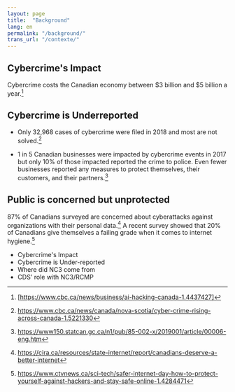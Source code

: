 ```yaml
---
layout: page
title:  "Background"
lang: en
permalink: "/background/"
trans_url: "/contexte/"
---
```


## Cybercrime's Impact
Cybercrime costs the Canadian economy between $3 billion and $5
billion a year.[^1]

## Cybercrime is Underreported
- Only 32,968 cases of cybercrime were filed in 2018 and most are not solved.[^2]

- 1 in 5 Canadian businesses were impacted by cybercrime events in
2017 but only 10% of those impacted reported the crime to
police. Even fewer businesses reported any measures to protect
themselves, their customers, and their partners.[^3]

## Public is concerned but unprotected
87% of Canadians surveyed are concerned about cyberattacks
against organizations with their personal data.[^4]
A recent survey showed that 20% of Canadians give themselves a
failing grade when it comes to internet hygiene.[^5]

- Cybercrime's Impact
- Cybercrime is Under-reported
- Where did NC3 come from
- CDS' role with NC3/RCMP

[^1]: [https://www.cbc.ca/news/business/ai-hacking-canada-1.4437427]
[^2]: https://www.cbc.ca/news/canada/nova-scotia/cyber-crime-rising-across-canada-1.5221330
[^3]: https://www150.statcan.gc.ca/n1/pub/85-002-x/2019001/article/00006-eng.htm
[^4]: https://cira.ca/resources/state-internet/report/canadians-deserve-a-better-internet
[^5]: https://www.ctvnews.ca/sci-tech/safer-internet-day-how-to-protect-yourself-against-hackers-and-stay-safe-online-1.4284471
